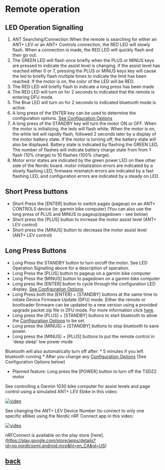 # Remote operation
LED Operation Signalling
------
1. ANT Searching/Connection
   When the remote is searching for either an ANT+ LEV or an ANT+ Controls connection, the RED LED will slowly flash. When a connection is made, the RED LED will quickly flash and then go out.
2.  The GREEN LED will flash once briefly when the PLUS or MINUS keys are pressed to indicate the assist level is changing. if the assist level has reached either 0 or 7, pressing the PLUS or MINUS keys key will cause the led to briefly flash multiple times to indicate the limit has been reached. If the motor is on, the color of the LED will be RED.
3. The RED LED will briefly flash to indicate a    long press has been made
4. The RED LED will turn on for 2 seconds to indicated that the remote is entering DFU mode.
5. The Blue LED will turn on for 2 seconds to indicated bluetooth mode is active.
6. A long press of the ENTER key can be used to determine the configuration options. [See Configuration Options](configuration.md)
7. A long press of the STANDBY key will turn the motor ON or OFF. When the motor is initializing, the leds will flash white. When the motor is on, the white led will rapidly flash, followed 2 seconds later by a display of the motor battery state. If the motor is turning off, the battery state will also be displayed. Battery state is indicated by flashing the GREEN LED. The number of flashes will indicate battery charge state from from 1 flash (10% charge) to 10 flashes (100% charge).
8. Motor error states are indicated by the green power LED on thee other side of the Nordic board. motor initialization errors are indicated by a slowly flashing LED, firmware mismatch errors are indicated by a fast flashing LED, and configuration errors are indicated by a steady on LED.


Short Press buttons
----
* Short Press the [ENTER] button to switch pages (pageup) on an ANT+ CONTROLS device (ie: garmin bike computer) 
  (You can also use the long press of PLUS and MINUS to pageup/pagedown - see below)
* Short press the [PLUS] button to increase the motor assist level (ANT+ LEV control)
* Short press the [MINUS] button to decrease the motor assist level (ANT+ LEV control)
  
Long Press Buttons
-----
* Long Press the STANDBY button to turn on/off the motor. See LED Operation Signalling above for a description of operation.
* Long Press the [PLUS] button to pageup on a garmin bike computer
* Long Press the [MINUS] button to pagedown on a garmin bike computer
* Long press the [ENTER] button to cycle through the configuration LED display.     [See Configuration Options](configuration.md)
* Long Press both the [ENTER] + [STANDBY] buttons at the same time to initate Device Firmware Update (DFU) mode.  Either the remote or bootloader firmware can be updated to a new version using a provided upgrade packet zip file in DFU mode. For more information click [here](dfu.md).
* Long press the [PLUS] + [STANDBY] buttons to start bluetooth to allow the [Configuration Options](configuration.md)  to be set. 
* Long press the [MINUS] + [STANDBY] buttons to stop bluetooth to save power. 
* Long press the [MINUS] + [PLUS] buttons to put the remote control in 'deep sleep' low power mode

Bluetooth will also automatically turn off after:
    * 5 minutes if you left bluetooth running
    * After you change any [Configuration Options](configuration.md) 
      (See Configuration Options below)
  * Planned feature: Long press the [POWER] button to turn off the TSDZ2 motor

See controlling a Garmin 1030 bike computer for assist levels and page control using a simulated ANT+ LEV Ebike in this video:

[![video](https://img.youtube.com/vi/s7URIMVzcwc/hqdefault.jpg)](https://www.youtube.com/watch?v=s7URIMVzcwc)

See changing the ANT+ LEV Device Number (to connect to only one specific eBike) using the Nordic nRF Connect app in this video:

[![video](https://img.youtube.com/vi/_ALauuDxZuQ/hqdefault.jpg)](https://youtu.be/_ALauuDxZuQ) 

nRFConnect is available on the play store [here].(https://play.google.com/store/apps/details?id=no.nordicsemi.android.mcp&hl=en_CA&gl=US)

## [back](./index.md)
